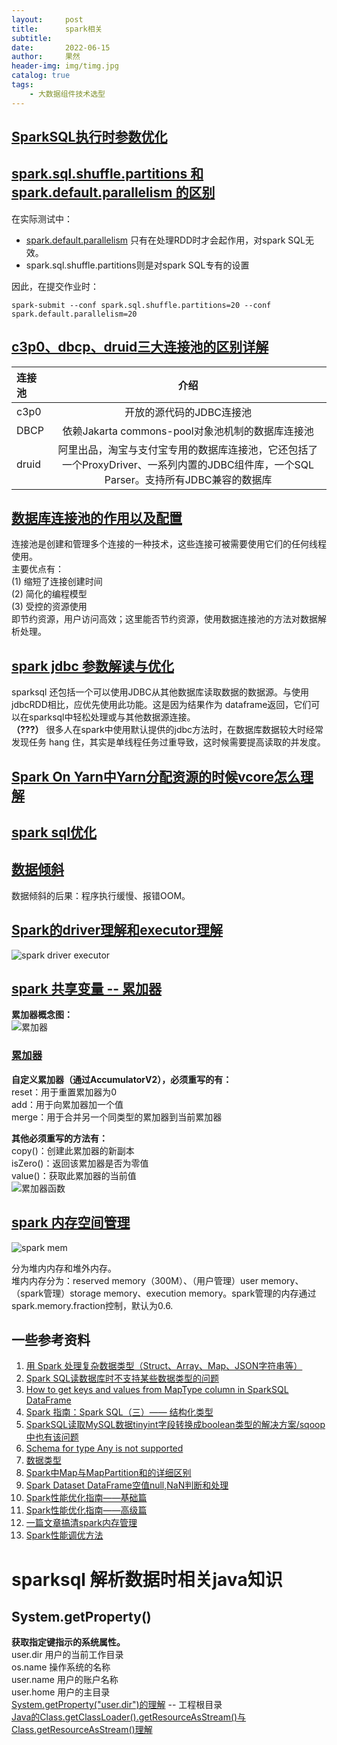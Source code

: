 ```yaml
---
layout:     post
title:      spark相关
subtitle:   
date:       2022-06-15
author:     果然
header-img: img/timg.jpg
catalog: true
tags:
    - 大数据组件技术选型
---  
```

## [SparkSQL执行时参数优化](https://www.cnblogs.com/Allen-rg/p/12937605.html)   
## [spark.sql.shuffle.partitions 和 spark.default.parallelism 的区别](https://blog.csdn.net/yolohohohoho/article/details/87967783)  
在实际测试中：  
* [spark.default.parallelism](https://blog.csdn.net/Jack_Roy/article/details/89639784) 只有在处理RDD时才会起作用，对spark SQL无效。  
* spark.sql.shuffle.partitions则是对spark SQL专有的设置  

因此，在提交作业时：  
```
spark-submit --conf spark.sql.shuffle.partitions=20 --conf spark.default.parallelism=20
```
  
## [c3p0、dbcp、druid三大连接池的区别详解](https://blog.csdn.net/qq_43395427/article/details/105875134)    
|连接池|介绍|
|:---|:---:|
|c3p0|开放的源代码的JDBC连接池|
|DBCP|依赖Jakarta commons-pool对象池机制的数据库连接池 |
|druid|阿里出品，淘宝与支付宝专用的数据库连接池，它还包括了一个ProxyDriver、一系列内置的JDBC组件库，一个SQL Parser。支持所有JDBC兼容的数据库|  

## [数据库连接池的作用以及配置](https://blog.csdn.net/weixin_45627031/article/details/106535010)  
连接池是创建和管理多个连接的一种技术，这些连接可被需要使用它们的任何线程使用。  
主要优点有：  
(1) 缩短了连接创建时间  
(2) 简化的编程模型  
(3) 受控的资源使用  
即节约资源，用户访问高效；这里能否节约资源，使用数据连接池的方法对数据解析处理。       
## [spark jdbc 参数解读与优化](https://yerias.github.io/2020/11/05/spark/36/#%E7%9B%AE%E5%BD%95)  
sparksql 还包括一个可以使用JDBC从其他数据库读取数据的数据源。与使用jdbcRDD相比，应优先使用此功能。这是因为结果作为 dataframe返回，它们可以在sparksql中轻松处理或与其他数据源连接。  
**（???）** 很多人在spark中使用默认提供的jdbc方法时，在数据库数据较大时经常发现任务 hang 住，其实是单线程任务过重导致，这时候需要提高读取的并发度。   
## [Spark On Yarn中Yarn分配资源的时候vcore怎么理解](https://blog.csdn.net/weixin_40083942/article/details/88547302)   
## [spark sql优化](https://www.cnblogs.com/qfdy123/p/14076986.html)  
## [数据倾斜](https://www.cnblogs.com/yanshw/p/12058160.html)  
数据倾斜的后果：程序执行缓慢、报错OOM。  
## [Spark的driver理解和executor理解](https://blog.csdn.net/liweihope/article/details/91349902)  
![spark driver executor](https://initialdream16.github.io/img/driverexecutor.png)  

## [spark 共享变量 -- 累加器](https://www.cnblogs.com/ssyfj/p/12595900.html)  
**累加器概念图：**   
![累加器](https://initialdream16.github.io/img/leijiaqi.png)  

### [累加器](https://www.cnblogs.com/cc11001100/p/9901606.html)  
**自定义累加器（通过AccumulatorV2），必须重写的有：**    
reset：用于重置累加器为0  
add：用于向累加器加一个值  
merge：用于合并另一个同类型的累加器到当前累加器  

**其他必须重写的方法有：**  
copy()：创建此累加器的新副本  
isZero()：返回该累加器是否为零值  
value()：获取此累加器的当前值    
![累加器函数](https://initialdream16.github.io/img/accufunc.png)  
  
## [spark 内存空间管理](https://zhuanlan.zhihu.com/p/115888408)  
![spark mem](https://initialdream16.github.io/img/sparkMem.jpg)  
   
分为堆内内存和堆外内存。  
堆内内存分为：reserved memory（300M）、（用户管理）user memory、（spark管理）storage memory、execution memory。spark管理的内存通过spark.memory.fraction控制，默认为0.6.    
## 一些参考资料  
1. [用 Spark 处理复杂数据类型（Struct、Array、Map、JSON字符串等）](https://juejin.cn/post/6844903861325430797#heading-5)  
2. [Spark SQL读数据库时不支持某些数据类型的问题](https://cloud.tencent.com/developer/article/1549049)  
3. [How to get keys and values from MapType column in SparkSQL DataFrame](https://stackoverflow.com/questions/40602606/how-to-get-keys-and-values-from-maptype-column-in-sparksql-dataframe)  
4. [Spark 指南：Spark SQL（三）—— 结构化类型](https://liketea.xyz/Spark/Spark/Spark%20%E6%8C%87%E5%8D%97%EF%BC%9ASpark%20SQL%EF%BC%88%E4%B8%89%EF%BC%89%E2%80%94%E2%80%94%20%E7%BB%93%E6%9E%84%E5%8C%96%E7%B1%BB%E5%9E%8B/)  
5. [SparkSQL读取MySQL数据tinyint字段转换成boolean类型的解决方案/sqoop中也有该问题](https://blog.csdn.net/a904364908/article/details/100627061)  
6. [Schema for type Any is not supported](https://stackoverflow.com/questions/42121649/schema-for-type-any-is-not-supported)  
7. [数据类型](https://docs.microsoft.com/zh-cn/azure/databricks/spark/latest/spark-sql/language-manual/sql-ref-datatypes)  
8. [Spark中Map与MapPartition和的详细区别](https://www.cnblogs.com/successok/p/14218853.html)  
9. [Spark Dataset DataFrame空值null,NaN判断和处理](https://blog.csdn.net/An1090239782/article/details/101061158)  
10. [Spark性能优化指南——基础篇](https://tech.meituan.com/2016/04/29/spark-tuning-basic.html)  
11. [Spark性能优化指南——高级篇](https://tech.meituan.com/2016/05/12/spark-tuning-pro.html)  
12. [一篇文章搞清spark内存管理](https://blog.csdn.net/im_xiao/article/details/105141837)  
13. [Spark性能调优方法](https://cloud.tencent.com/developer/article/1780100)      

# sparksql 解析数据时相关java知识  
## System.getProperty()  
**获取指定键指示的系统属性。**    
user.dir    用户的当前工作目录  
os.name     操作系统的名称  
user.name   用户的账户名称  
user.home   用户的主目录  
[System.getProperty("user.dir")的理解](https://blog.csdn.net/qq_29964641/article/details/86686585) -- 工程根目录  
[Java的Class.getClassLoader().getResourceAsStream()与Class.getResourceAsStream()理解](https://blog.csdn.net/u010858605/article/details/113663883)  


  
 






 







  
  

 















  
  



 
